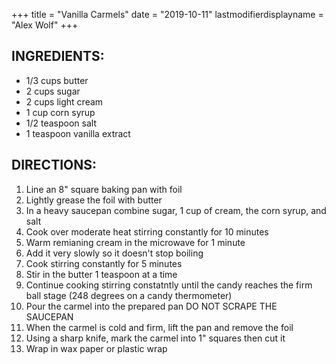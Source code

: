 +++
title = "Vanilla Carmels"
date = "2019-10-11"
lastmodifierdisplayname = "Alex Wolf"
+++

## INGREDIENTS:

* 1/3 cups butter
* 2 cups sugar
* 2 cups light cream
* 1 cup corn syrup
* 1/2 teaspoon salt
* 1 teaspoon vanilla extract

## DIRECTIONS:

1. Line an 8" square baking pan with foil
2. Lightly grease the foil with butter
3. In a heavy saucepan combine sugar, 1 cup of cream, the corn syrup, and salt
4. Cook over moderate heat stirring constantly for 10 minutes
5. Warm remianing cream in the microwave for 1 minute
6. Add it very slowly so it doesn't stop boiling
7. Cook stirring constantly for 5 minutes
8. Stir in the butter 1 teaspoon at a time
9. Continue cooking stirring constatntly until the candy reaches the firm ball stage (248 degrees on a candy thermometer)
10. Pour the carmel into the prepared pan DO NOT SCRAPE THE SAUCEPAN
11. When the carmel is cold and firm, lift the pan and remove the foil
12. Using a sharp knife, mark the carmel into 1" squares then cut it
13. Wrap in wax paper or plastic wrap   